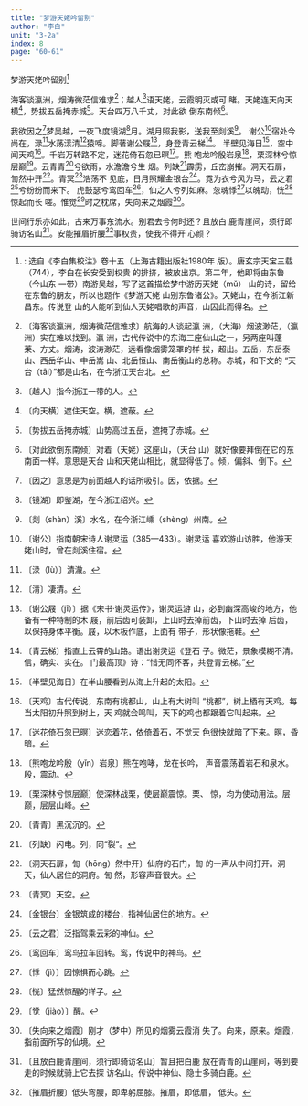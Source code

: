 ```yaml
---
title: "梦游天姥吟留别"
author: "李白"
unit: "3-2a"
index: 8
page: "60-61"
---
```


梦游天姥吟留别[^1-a]

海客谈瀛洲，烟涛微茫信难求[^1-b]；越人[^1-c]语天姥，云霞明灭或可
睹。天姥连天向天横[^1-d]，势拔五岳掩赤城[^1-e]。天台四万八千丈，对此欲
倒东南倾[^1-f]。

我欲因之[^1-g]梦吴越，一夜飞度镜湖[^1-h]月。湖月照我影，送我至剡溪[^1-i]。
谢公[^1-j]宿处今尚在，渌[^1-k]水荡漾清[^1-l]猿啼。脚著谢公屐[^1-m]，身登青云梯[^1-n]。
半壁见海日[^1-o]，空中闻天鸡[^1-p]。千岩万转路不定，迷花倚石忽已暝[^1-q]。熊
咆龙吟殷岩泉[^1-r]，栗深林兮惊层巅[^1-s]。云青青[^1-t]兮欲雨，水澹澹兮生
烟。列缺[^2-a]霹雳，丘峦崩摧。洞天石扉，訇然中开[^2-b]。青冥[^2-c]浩荡不
见底，日月照耀金银台[^2-d]。霓为衣兮风为马，云之君[^2-e]兮纷纷而来下。
虎鼓瑟兮鸾回车[^2-f]，仙之人兮列如麻。忽魂悸[^2-g]以魄动，恍[^2-h]惊起而长
嗟。惟觉[^2-i]时之枕席，失向来之烟霞[^2-j]。

世间行乐亦如此，古来万事东流水。别君去兮何时还？且放白
鹿青崖间，须行即骑访名山[^2-k]。安能摧眉折腰[^2-l]事权贵，使我不得开
心颜？

[^1-a]:  : 选自《李白集校注》卷十五（上海古籍出版社1980年
    版）。唐玄宗天宝三载（744），李白在长安受到权贵
    的排挤，被放出京。第二年，他即将由东鲁（今山东
    一带）南游吴越，写了这首描绘梦中游历天姥（mǔ）
    山的诗，留给在东鲁的朋友，所以也题作《梦游天姥
    山别东鲁诸公》。天姥山，在今浙江新昌东。传说登
    山的人能听到仙人天姥唱歌的声音，山因此而得名。
[^1-b]:  〔海客谈瀛洲，烟涛微茫信难求〕航海的人谈起瀛
    洲，（大海）烟波渺茫，（瀛洲）实在难以找到。瀛
    洲，古代传说中的东海三座仙山之一，另两座叫蓬
    莱、方丈。烟涛，波涛渺茫，远看像烟雾笼罩的样
    拔，超出。五岳，东岳泰山、西岳华山、中岳嵩
    山、北岳恒山、南岳衡山的总称。赤城，和下文的
    “天台（tāi）”都是山名，在今浙江天台北。
[^1-c]:  〔越人〕指今浙江一带的人。
[^1-d]:  〔向天横〕遮住天空。横，遮蔽。
[^1-c]:  〔越人〕指今浙江一带的人。
[^1-d]:  〔向天横〕遮住天空。横，遮蔽。
[^1-e]:  〔势拔五岳掩赤城〕山势高过五岳，遮掩了赤城。
[^1-f]:  〔对此欲倒东南倾〕对着（天姥）这座山，（天台
    山）就好像要拜倒在它的东南面一样。意思是天台
    山和天姥山相比，就显得低了。倾，偏斜、倒下。
[^1-g]:  〔因之〕意思是为前面越人的话所吸引。因，依据。
[^1-h]:  〔镜湖〕即鉴湖，在今浙江绍兴。
[^1-i]:  〔剡（shàn）溪〕水名，在今浙江嵊（shèng）州南。
[^1-j]:  〔谢公〕指南朝宋诗人谢灵运（385—433）。谢灵运
    喜欢游山访胜，他游天姥山时，曾在剡溪住宿。
[^1-k]:  〔渌（lù）〕清澈。
[^1-l]:  〔清〕凄清。
[^1-m]:  〔谢公屐（jī）〕据《宋书·谢灵运传》，谢灵运游
    山，必到幽深高峻的地方，他备有一种特制的木
    屐，前后齿可装卸，上山时去掉前齿，下山时去掉
    后齿，以保持身体平衡。屐，以木板作底，上面有
    带子，形状像拖鞋。
[^1-n]:  〔青云梯〕指直上云霄的山路。语出谢灵运《登石
子。微茫，景象模糊不清。信，确实、实在。
门最高顶》诗：“惜无同怀客，共登青云梯。”
[^1-o]:  〔半壁见海日〕在半山腰看到从海上升起的太阳。
[^1-p]:  〔天鸡〕古代传说，东南有桃都山，山上有大树叫
    “桃都”，树上栖有天鸡。每当太阳初升照到树上，天
    鸡就会鸣叫，天下的鸡也都跟着它叫起来。
[^1-q]:  〔迷花倚石忽已暝〕迷恋着花，依倚着石，不觉天
    色很快就暗了下来。暝，昏暗。
[^1-r]:  〔熊咆龙吟殷（yǐn）岩泉〕熊在咆哮，龙在长吟，
    声音震荡着岩石和泉水。殷，震动。
[^1-s]:  〔栗深林兮惊层巅〕使深林战栗，使层巅震惊。栗、
    惊，均为使动用法。层巅，层层山峰。
[^1-t]:  〔青青〕黑沉沉的。

[^2-a]:  〔列缺〕闪电。列，同“裂”。
[^2-b]:  〔洞天石扉，訇（hōng）然中开〕仙府的石门，訇
    的一声从中间打开。洞天，仙人居住的洞府。訇
    然，形容声音很大。
[^2-c]:  〔青冥〕天空。
[^2-d]:  〔金银台〕金银筑成的楼台，指神仙居住的地方。
[^2-e]:  〔云之君〕泛指驾乘云彩的神仙。
[^2-f]:  〔鸾回车〕鸾鸟拉车回转。鸾，传说中的神鸟。
[^2-g]:  〔悸（jì）〕因惊惧而心跳。
[^2-h]:  〔恍〕猛然惊醒的样子。
[^2-i]:  〔觉（jiào）〕醒。
[^2-j]:  〔失向来之烟霞〕刚才（梦中）所见的烟雾云霞消
    失了。向来，原来。烟霞，指前面所写的仙境。
[^2-k]:  〔且放白鹿青崖间，须行即骑访名山〕暂且把白鹿
    放在青青的山崖间，等到要走的时候就骑上它去探
    访名山。传说中神仙、隐士多骑白鹿。
[^2-l]:  〔摧眉折腰〕低头弯腰，即卑躬屈膝。摧眉，即低眉，
    低头。
